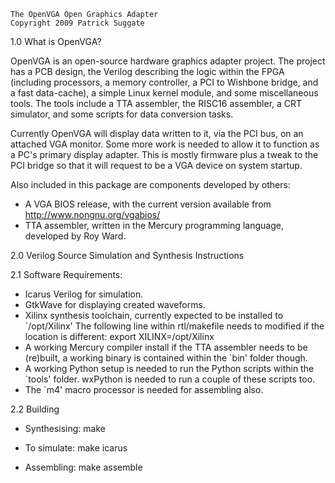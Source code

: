	The OpenVGA Open Graphics Adapter
	Copyright 2009 Patrick Suggate



1.0 What is OpenVGA?

OpenVGA is an open-source hardware graphics adapter project. The project has a PCB design, the Verilog describing the logic within the FPGA (including processors, a memory controller, a PCI to Wishbone bridge, and a fast data-cache), a simple Linux kernel module, and some miscellaneous tools. The tools include a TTA assembler, the RISC16 assembler, a CRT simulator, and some scripts for data conversion tasks.

Currently OpenVGA will display data written to it, via the PCI bus, on an attached VGA monitor. Some more work is needed to allow it to function as a PC's primary display adapter. This is mostly firmware plus a tweak to the PCI bridge so that it will request to be a VGA device on system startup.

Also included in this package are components developed by others:
 - A VGA BIOS release, with the current version available from http://www.nongnu.org/vgabios/
 - TTA assembler, written in the Mercury programming language, developed by Roy Ward.



2.0 Verilog Source Simulation and Synthesis Instructions

2.1 Software Requirements:

 - Icarus Verilog for simulation.
 - GtkWave for displaying created waveforms.
 - Xilinx synthesis toolchain, currently expected to be installed to `/opt/Xilinx'
   The following line within rtl/makefile needs to modified if the location is different:
	export XILINX=/opt/Xilinx
 - A working Mercury compiler install if the TTA assembler needs to be (re)built, a working binary is contained within the `bin' folder though.
 - A working Python setup is needed to run the Python scripts within the `tools' folder. wxPython is needed to run a couple of these scripts too.
 - The `m4' macro processor is needed for assembling also.

2.2 Building

 - Synthesising:
	make

 - To simulate:
	make	icarus

 - Assembling:
	make	assemble
